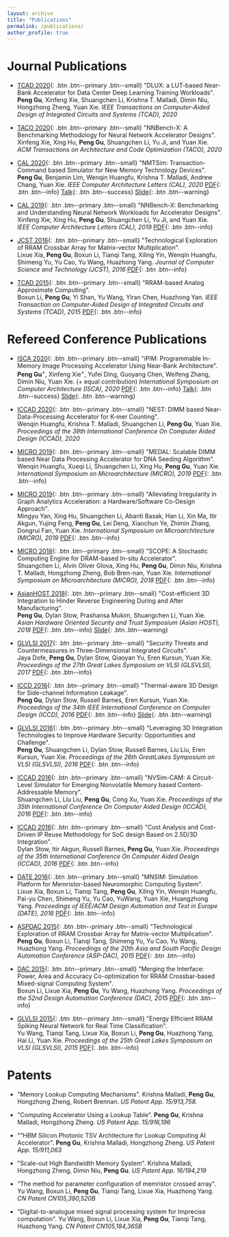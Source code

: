 ```yaml
---
layout: archive
title: "Publications"
permalink: /publications/
author_profile: true
---
```


Journal Publications
======
* [TCAD 2020](){: .btn .btn--primary .btn--small}
"DLUX: a LUT-based Near-Bank Accelerator for Data Center Deep Learning Training Workloads".<br/>
**Peng Gu**, Xinfeng  Xie, Shuangchen Li, Krishna T. Malladi, Dimin Niu, Hongzhong Zheng, Yuan Xie.
*IEEE Transactions on Computer-Aided Design of Integrated Circuits and Systems (TCAD), 2020*

* [TACO 2020](){: .btn .btn--primary .btn--small}
"NNBench-X: A Benchmarking Methodology for Neural Network Accelerator Designs".<br/>
Xinfeng Xie, Xing Hu, **Peng Gu**, Shuangchen Li, Yu Ji, and Yuan Xie.
*ACM Transactions on Architecture and Code Optimization (TACO), 2020*

* [CAL 2020](){: .btn .btn--primary .btn--small}
"NMTSim:  Transaction-Command based Simulator for New Memory Technology Devices".<br/>
**Peng Gu**, Benjamin Lim, Wenqin Huangfu, Krishna T. Malladi, Andrew Chang, Yuan Xie.
*IEEE Computer Architecture Letters (CAL), 2020*
[PDF](http://miglopst.github.io/files/gu_cal2020.pdf){: .btn .btn--info}
[Talk](https://www.youtube.com/watch?v=cX8ec69EqpE){: .btn .btn--success}
[Slide](http://miglopst.github.io/files/gu_cal2020_slide.pdf){: .btn .btn--warning}

* [CAL 2019](){: .btn .btn--primary .btn--small}
"NNBench-X: Benchmarking and Understanding Neural Network Workloads for Accelerator Designs".<br/>
Xinfeng Xie, Xing Hu, **Peng Gu**, Shuangchen Li, Yu Ji, and Yuan Xie.
*IEEE Computer Architecture Letters (CAL), 2019*
[PDF](http://miglopst.github.io/files/xie_cal2019.pdf){: .btn .btn--info}

* [JCST 2016](){: .btn .btn--primary .btn--small}
"Technological Exploration of RRAM Crossbar Array for Matrix-vector Multiplication".<br/>
Lixue Xia, **Peng Gu**, Boxun Li, Tianqi Tang, Xiling Yin, Wenqin Huangfu, Shimeng Yu, Yu Cao, Yu Wang, Huazhong Yang.
*Journal of Computer Science and Technology (JCST), 2016*
[PDF](http://miglopst.github.io/files/xia_jcst2016.pdf){: .btn .btn--info}

* [TCAD 2015](){: .btn .btn--primary .btn--small}
"RRAM-based Analog Approximate Computing".<br/>
Boxun Li, **Peng Gu**, Yi Shan, Yu Wang, Yiran Chen, Huazhong Yan.
*IEEE Transaction on Computer-Aided Design of Integrated Circuits and Systems (TCAD), 2015*
[PDF](http://miglopst.github.io/files/li_tcad2015.pdf){: .btn .btn--info}


Refereed Conference Publications
======
* [ISCA 2020](){: .btn .btn--primary .btn--small}
"iPIM: Programmable In-Memory Image Processing Accelerator Using Near-Bank Architecture".<br/>
**Peng Gu**<sup>+</sup>, Xinfeng Xie<sup>+</sup>, Yufei Ding, Guoyang Chen, Weifeng Zhang, Dimin Niu, Yuan Xie. (+ equal contribution)
*International  Symposium  on  Computer  Architecture (ISCA), 2020*
[PDF](http://miglopst.github.io/files/gu_isca2020.pdf){: .btn .btn--info}
[Talk](https://www.youtube.com/watch?v=8YPCU3FHmOs&t=1s){: .btn .btn--success}
[Slide](http://miglopst.github.io/files/gu_isca2020_slide.pdf){: .btn .btn--warning}

* [ICCAD 2020](){: .btn .btn--primary .btn--small}
"NEST: DIMM based Near-Data-Processing Accelerator for K-mer Counting".<br/>
Wenqin Huangfu, Krishna T. Malladi, Shuangchen Li, **Peng  Gu**, Yuan  Xie.
*Proceedings of the 39th International Conference On Computer Aided Design (ICCAD), 2020*

* [MICRO 2019](){: .btn .btn--primary .btn--small}
"MEDAL: Scalable DIMM based Near Data Processing Accelerator for DNA Seeding Algorithm".<br/>
Wenqin Huangfu, Xueqi Li, Shuangchen Li, Xing Hu, **Peng Gu**, Yuan Xie.
*International Symposium on Microarchitecture (MICRO), 2019*
[PDF](http://miglopst.github.io/files/huangfu_micro2019.pdf){: .btn .btn--info}

* [MICRO 2019](){: .btn .btn--primary .btn--small}
"Alleviating  Irregularity  in  Graph  Analytics  Acceleration: a Hardware/Software Co-Design Approach".<br/>
Mingyu Yan, Xing Hu, Shuangchen Li, Abanti Basak, Han Li, Xin Ma, Itir Akgun, Yujing Feng, **Peng  Gu**, Lei Deng, Xiaochun Ye, Zhimin Zhang, Dongrui Fan, Yuan  Xie.
*International Symposium on Microarchitecture (MICRO), 2019*
[PDF](http://miglopst.github.io/files/yan_micro2019.pdf){: .btn .btn--info}

* [MICRO 2018](){: .btn .btn--primary .btn--small}
"SCOPE: A Stochastic Computing Engine for DRAM-based In-situ Accelerator".<br/>
Shuangchen Li, Alvin Oliver Glova, Xing Hu, **Peng Gu**, Dimin Niu, Krishna T. Malladi, Hongzhong Zheng, Bob Bren-nan, Yuan Xie.
*International Symposium on Microarchitecture (MICRO), 2018*
[PDF](http://miglopst.github.io/files/li_micro2018.pdf){: .btn .btn--info}

* [AsianHOST 2018](){: .btn .btn--primary .btn--small}
"Cost-efficient 3D Integration to Hinder Reverse Engineering During and After Manufacturing".<br/>
**Peng Gu**, Dylan Stow, Prashansa Mukim, Shuangchen Li, Yuan Xie.
*Asian Hardware Oriented Security and Trust Symposium (Asian HOST), 2018*
[PDF](http://miglopst.github.io/files/gu_asianhost2018.pdf){: .btn .btn--info}
[Slide](http://miglopst.github.io/files/gu_asianhost2018_slide.pdf){: .btn .btn--warning}

* [GLVLSI 2017](){: .btn .btn--primary .btn--small}
"Security Threats and Countermeasures in Three-Dimensional Integrated Circuits".<br/>
Jaya Dofe, **Peng Gu**, Dylan Stow, Qiaoyan Yu, Eren Kursun, Yuan Xie. 
*Proceedings of the 27th Great Lakes Symposium on VLSI (GLSVLSI), 2017*
[PDF](http://miglopst.github.io/files/dofe_glvlsi2017.pdf){: .btn .btn--info}

* [ICCD 2016](){: .btn .btn--primary .btn--small}
"Thermal-aware 3D Design for Side-channel Information Leakage".<br/>
**Peng Gu**, Dylan Stow, Russell Barnes, Eren Kursun, Yuan Xie. 
*Proceedings of the 34th IEEE International Conference on Computer Design (ICCD), 2016*
[PDF](http://miglopst.github.io/files/gu_iccd2016.pdf){: .btn .btn--info}
[Slide](http://miglopst.github.io/files/gu_iccd2016_slide.pdf){: .btn .btn--warning}

* [GLVLSI 2016](){: .btn .btn--primary .btn--small}
"Leveraging 3D Integration Technologies to Improve Hardware Security: Opportunities and Challenge".<br/>
**Peng Gu**, Shuangchen Li, Dylan Stow, Russell Barnes, Liu Liu, Eren Kursun, Yuan Xie.
*Proceedings  of  the  26th  GreatLakes Symposium on VLSI (GLSVLSI), 2016*
[PDF](http://miglopst.github.io/files/gu_glvlsi2016.pdf){: .btn .btn--info}

* [ICCAD 2016](){: .btn .btn--primary .btn--small}
"NVSim-CAM: A Circuit-Level Simulator for Emerging Nonvolatile Memory based Content-Addressable Memory".<br/>
Shuangchen Li,  Liu  Liu, **Peng  Gu**,  Cong  Xu,  Yuan  Xie.
*Proceedings of the 35th International Conference On Computer Aided Design (ICCAD), 2016*
[PDF](http://miglopst.github.io/files/li_iccad2016.pdf){: .btn .btn--info}

* [ICCAD 2016](){: .btn .btn--primary .btn--small}
"Cost Analysis and Cost-Driven IP Reuse Methodology for SoC design Based on 2.5D/3D Integration".<br/>
Dylan Stow, Itir Akgun, Russell Barnes, **Peng Gu**, Yuan Xie.
*Proceedings of the 35th International Conference On Computer Aided Design (ICCAD), 2016*
[PDF](http://miglopst.github.io/files/stow_iccad2016.pdf){: .btn .btn--info}

* [DATE 2016](){: .btn .btn--primary .btn--small}
"MNSIM: Simulation Platform for Memristor-based Neuromorphic Computing System".<br/>
Lixue Xia, Boxun Li, Tianqi Tang, **Peng Gu**, Xiling Yin, Wenqin Huangfu, Pai-yu Chen, Shimeng Yu, Yu Cao, YuWang, Yuan Xie, Huangzhong Yang.
*Proceedings of IEEE/ACM Design Automation and Test in Europe (DATE), 2016*
[PDF](http://miglopst.github.io/files/xia_date2016.pdf){: .btn .btn--info}

* [ASPDAC 2015](){: .btn .btn--primary .btn--small}
"Technological Exploration of RRAM Crossbar Array for Matrix-vector Multiplication".<br/>
**Peng Gu**, Boxun Li, Tianqi Tang, Shimeng Yu, Yu Cao, Yu Wang, Huazhong Yang.
*Proceedings of the 20th Asia and South Pacific Design Automation Conference (ASP-DAC), 2015*
[PDF](http://miglopst.github.io/files/gu_aspdac2015.pdf){: .btn .btn--info}

* [DAC 2015](){: .btn .btn--primary .btn--small}
"Merging  the  Interface:  Power,  Area  and  Accuracy Co-optimization for RRAM Crossbar-based Mixed-signal Computing System".<br/> 
Boxun Li, Lixue Xia, **Peng Gu**, Yu Wang, Huazhong Yang.
*Proceedings  of  the  52nd  Design  Automation Conference (DAC), 2015*
[PDF](http://miglopst.github.io/files/li_dac2015.pdf){: .btn .btn--info}

* [GLVLSI 2015](){: .btn .btn--primary .btn--small}
"Energy Efficient RRAM Spiking Neural Network for Real Time Classification".<br/>
Yu Wang, Tianqi Tang, Lixue Xia, Boxun Li, **Peng Gu**, Huazhong Yang, Hai Li, Yuan Xie.
*Proceedings of the 25th Great Lakes Symposium on VLSI (GLSVLSI), 2015*
[PDF](http://miglopst.github.io/files/wang_glvlsi2015.pdf){: .btn .btn--info}

Patents
======

* "Memory Lookup Computing Mechanisms". 
Krishna Malladi, **Peng Gu**, Hongzhong Zheng, Robert Brennan.
*US Patent App. 15/913,758.*

* "Computing  Accelerator  Using  a  Lookup  Table". 
**Peng  Gu**,  Krishna  Malladi,  Hongzhong  Zheng.
*US Patent App. 15/916,196*

* "“HBM Silicon Photonic TSV Architecture for Lookup Computing AI Accelerator". 
**Peng Gu**, Krishna Malladi, Hongzhong Zheng.
*US Patent App. 15/911,063*

* "Scale-out High Bandwidth Memory System". 
Krishna Malladi, Hongzhong Zheng, Dimin Niu, **Peng Gu**.
*US Patent App. 16/194,219*

* "The method for parameter configuration of memristor crossed array". 
Yu Wang, Boxun Li, **Peng Gu**, Tianqi Tang, Lixue Xia, Huazhong Yang.
*CN Patent CN105,390,520B*

* "Digital-to-analogue mixed signal processing system for Imprecise computation". 
Yu Wang, Boxun Li, Lixue Xia, **Peng Gu**, Tianqi Tang, Huazhong Yang.
*CN Patent CN105,184,365B*
